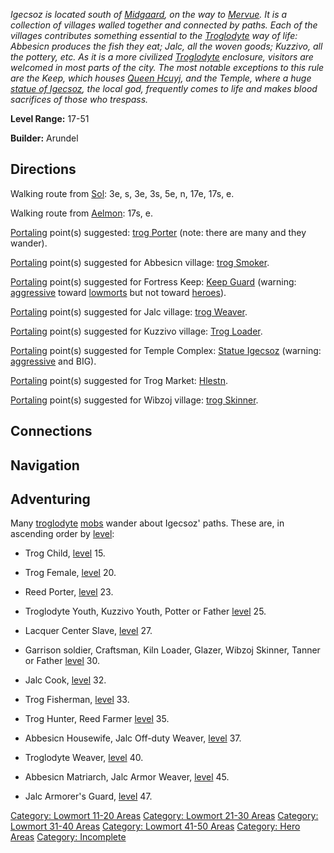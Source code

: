 *Igecsoz is located south of
[Midgaard](:Category:_Midgaard.md "wikilink"), on the way to
[Mervue](:Category:_Mervue.md "wikilink"). It is a collection of
villages walled together and connected by paths. Each of the villages
contributes something essential to the
[Troglodyte](Troglodytes.md "wikilink") way of life: Abbesicn produces
the fish they eat; Jalc, all the woven goods; Kuzzivo, all the pottery,
etc. As it is a more civilized [Troglodyte](Troglodytes.md "wikilink")
enclosure, visitors are welcomed in most parts of the city. The most
notable exceptions to this rule are the Keep, which houses [Queen
Hcuyj](Queen_Hcuyj.md "wikilink"), and the Temple, where a huge [statue
of Igecsoz](Statue_Of_Igecsoz.md "wikilink"), the local god, frequently
comes to life and makes blood sacrifices of those who trespass.*

**Level Range:** 17-51

**Builder:** Arundel

## Directions

Walking route from [Sol](Sol.md "wikilink"): 3e, s, 3e, 3s, 5e, n, 17e,
17s, e.

Walking route from [Aelmon](Aelmon.md "wikilink"): 17s, e.

[Portaling](Portal.md "wikilink") point(s) suggested: [trog
Porter](Reed_Porter.md "wikilink") (note: there are many and they
wander).

[Portaling](Portal.md "wikilink") point(s) suggested for Abbesicn
village: [trog Smoker](Fish_Smoker.md "wikilink").

[Portaling](Portal.md "wikilink") point(s) suggested for Fortress Keep:
[Keep Guard](Keep_Guard.md "wikilink") (warning:
[aggressive](Aggressive.md "wikilink") toward
[lowmorts](:Category:_Lowmort.md "wikilink") but not toward
[heroes](:Category:_Hero.md "wikilink")).

[Portaling](Portal.md "wikilink") point(s) suggested for Jalc village:
[trog Weaver](Troglodyte_Weaver.md "wikilink").

[Portaling](Portal.md "wikilink") point(s) suggested for Kuzzivo
village: [Trog Loader](Trog_Kiln_Loader.md "wikilink").

[Portaling](Portal.md "wikilink") point(s) suggested for Temple Complex:
[Statue Igecsoz](Statue_Of_Igecsoz.md "wikilink") (warning:
[aggressive](Aggressive_Mobs.md "wikilink") and BIG).

[Portaling](Portal.md "wikilink") point(s) suggested for Trog Market:
[Hlestn](Hlestn_The_Slaver.md "wikilink").

[Portaling](Portal.md "wikilink") point(s) suggested for Wibzoj village:
[trog Skinner](Wibzoj_Skinner.md "wikilink").

## Connections

## Navigation

## Adventuring

Many [troglodyte](Troglodyte.md "wikilink")
[mobs](:Category:_Mobs.md "wikilink") wander about Igecsoz' paths. These
are, in ascending order by [level](Level.md "wikilink"):

-   Trog Child, [level](Level.md "wikilink") 15.

<!-- -->

-   Trog Female, [level](Level.md "wikilink") 20.

<!-- -->

-   Reed Porter, [level](Level.md "wikilink") 23.

<!-- -->

-   Troglodyte Youth, Kuzzivo Youth, Potter or Father
    [level](Level.md "wikilink") 25.

<!-- -->

-   Lacquer Center Slave, [level](Level.md "wikilink") 27.

<!-- -->

-   Garrison soldier, Craftsman, Kiln Loader, Glazer, Wibzoj Skinner,
    Tanner or Father [level](Level.md "wikilink") 30.

<!-- -->

-   Jalc Cook, [level](Level.md "wikilink") 32.

<!-- -->

-   Trog Fisherman, [level](Level.md "wikilink") 33.

<!-- -->

-   Trog Hunter, Reed Farmer [level](Level.md "wikilink") 35.

<!-- -->

-   Abbesicn Housewife, Jalc Off-duty Weaver,
    [level](Level.md "wikilink") 37.

<!-- -->

-   Troglodyte Weaver, [level](Level.md "wikilink") 40.

<!-- -->

-   Abbesicn Matriarch, Jalc Armor Weaver, [level](Level.md "wikilink")
    45.

<!-- -->

-   Jalc Armorer's Guard, [level](Level.md "wikilink") 47.

[Category: Lowmort 11-20
Areas](Category:_Lowmort_11-20_Areas "wikilink") [Category: Lowmort
21-30 Areas](Category:_Lowmort_21-30_Areas "wikilink") [Category:
Lowmort 31-40 Areas](Category:_Lowmort_31-40_Areas "wikilink")
[Category: Lowmort 41-50
Areas](Category:_Lowmort_41-50_Areas "wikilink") [Category: Hero
Areas](Category:_Hero_Areas "wikilink") [Category:
Incomplete](Category:_Incomplete "wikilink")
